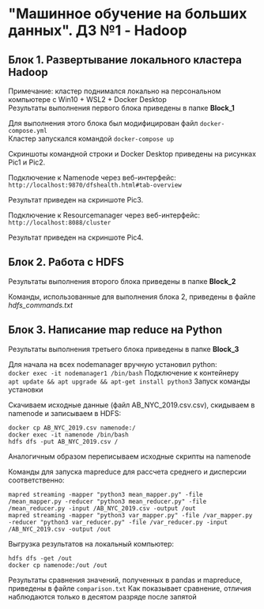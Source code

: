 # "Машинное обучение на больших данных". ДЗ №1 - Hadoop  

## Блок 1. Развертывание локального кластера Hadoop  

Примечание: кластер поднимался локально на персональном компьютере с Win10 + WSL2 + Docker Desktop  
Результаты выполнения первого блока приведены в папке **Block_1**

Для выполнения этого блока был модифицирован файл `docker-compose.yml`  
Кластер запускался командой `docker-compose up`

Скриншоты командной строки и Docker Desktop приведены на рисунках Pic1 и Pic2.  

Подключение к Namenode через веб-интерфейс:  
`http://localhost:9870/dfshealth.html#tab-overview`  

Результат приведен на скриншоте Pic3.  

Подключение к Resourcemanager через веб-интерфейс:  
`http://localhost:8088/cluster`  

Результат приведен на скриншоте Pic4.  


## Блок 2. Работа с HDFS  

Результаты выполнения второго блока приведены в папке **Block_2**

Команды, использованные для выполнения блока 2, приведены в файле *hdfs_commands.txt*


## Блок 3. Написание map reduce на Python

Результаты выполнения третьего блока приведены в папке **Block_3**

Для начала на всех nodemanager вручную установил python:  
`docker exec -it nodemanager1 /bin/bash` Подключение к контейнеру  
`apt update && apt upgrade && apt-get install python3` Запуск команды установки  

Скачиваем исходные данные (файл AB_NYC_2019.csv.csv), скидываем в namenode и записываем в HDFS:  
```
docker cp AB_NYC_2019.csv namenode:/
docker exec -it namenode /bin/bash
hdfs dfs -put AB_NYC_2019.csv /
```

Аналогичным образом переписываем исходные скрипты на namenode


Команды для запуска mapreduce для рассчета среднего и дисперсии соответственно:
```
mapred streaming -mapper "python3 mean_mapper.py" -file /mean_mapper.py -reducer "python3 mean_reducer.py" -file /mean_reducer.py -input /AB_NYC_2019.csv -output /out  
mapred streaming -mapper "python3 var_mapper.py" -file /var_mapper.py -reducer "python3 var_reducer.py" -file /var_reducer.py -input /AB_NYC_2019.csv -output /out  
```

Выгрузка результатов на локальный компьютер:
```
hdfs dfs -get /out
docker cp namenode:/out /out
```

Результаты сравнения значений, полученных в pandas и mapreduce, приведены в файле `comparison.txt`
Как показывает сравнение, отличия наблюдаются только в десятом разряде после запятой
